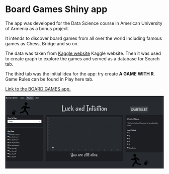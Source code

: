 # Board Games Shiny app

The app was developed for the Data Science course in American University of Armenia as a bonus project.  

It intends to discover board games from all over the world including famous games as Chess, Bridge and so on.

The data was taken from [Kaggle website](https://www.kaggle.com/mrpantherson/board-game-data)
 Kaggle website. Then it was used to create graph to explore the games and served as a database for Search tab.

The third tab was the initial idea for the app: try create **A GAME WITH R**. Game Rules can be found in Play here tab.


[Link to the BOARD GAMES app.](https://lhds.shinyapps.io/board_games/) 


<p align="center">
  <img src="./img/game_page.png" alt="Size Limit CLI" width="738">
</p>

